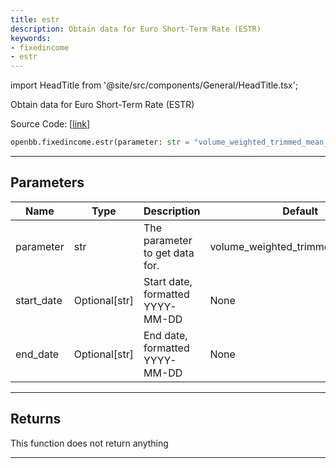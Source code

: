 ```yaml
---
title: estr
description: Obtain data for Euro Short-Term Rate (ESTR)
keywords:
- fixedincome
- estr
---
```


import HeadTitle from '@site/src/components/General/HeadTitle.tsx';

<HeadTitle title="fixedincome.estr - Reference | OpenBB SDK Docs" />

Obtain data for Euro Short-Term Rate (ESTR)

Source Code: [[link](https://github.com/OpenBB-finance/OpenBBTerminal/tree/main/openbb_terminal/fixedincome/fred_model.py#L430)]

```python wordwrap
openbb.fixedincome.estr(parameter: str = "volume_weighted_trimmed_mean_rate", start_date: Optional[str] = None, end_date: Optional[str] = None)
```

---

## Parameters

| Name | Type | Description | Default | Optional |
| ---- | ---- | ----------- | ------- | -------- |
| parameter | str | The parameter to get data for. | volume_weighted_trimmed_mean_rate | True |
| start_date | Optional[str] | Start date, formatted YYYY-MM-DD | None | True |
| end_date | Optional[str] | End date, formatted YYYY-MM-DD | None | True |


---

## Returns

This function does not return anything

---

